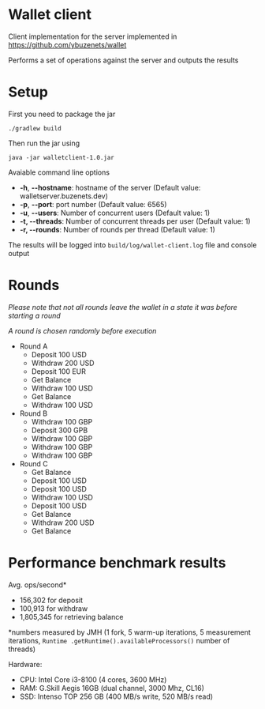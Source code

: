 # Wallet client #

Client implementation for the server implemented in https://github.com/ybuzenets/wallet

Performs a set of operations against the server and outputs the results

# Setup #

First you need to package the jar
```
./gradlew build
```
Then run the jar using
```
java -jar walletclient-1.0.jar
```
Avaiable command line options
* **-h**, **--hostname**: hostname of the server (Default value: walletserver.buzenets.dev)
* **-p**, **--port**: port number (Default value: 6565)
* **-u**, **--users**: Number of concurrent users (Default value: 1)
* **-t, --threads**: Number of concurrent threads per user (Default value: 1)
* **-r, --rounds**: Number of rounds per thread (Default value: 1)

The results will be logged into `build/log/wallet-client.log` file and console output

# Rounds #
*Please note that not all rounds leave the wallet in a state it was before starting a round*

*A round is chosen randomly before execution*
* Round A
  * Deposit 100 USD
  * Withdraw 200 USD
  * Deposit 100 EUR
  * Get Balance
  * Withdraw 100 USD
  * Get Balance
  * Withdraw 100 USD
* Round B
  * Withdraw 100 GBP
  * Deposit 300 GPB
  * Withdraw 100 GBP
  * Withdraw 100 GBP
  * Withdraw 100 GBP
* Round C
  * Get Balance
  * Deposit 100 USD
  * Deposit 100 USD
  * Withdraw 100 USD
  * Deposit 100 USD
  * Get Balance
  * Withdraw 200 USD
  * Get Balance


# Performance benchmark results #

Avg. ops/second*
* 156,302 for deposit
* 100,913 for withdraw
* 1,805,345 for retrieving balance

*numbers measured by JMH (1 fork, 5 warm-up iterations, 5 measurement iterations, `Runtime
.getRuntime().availableProcessors()` number of threads)

Hardware:
* CPU: Intel Core i3-8100 (4 cores, 3600 MHz)
* RAM: G.Skill Aegis 16GB (dual channel, 3000 Mhz, CL16)
* SSD: Intenso TOP 256 GB (400 MB/s write, 520 MB/s read)
